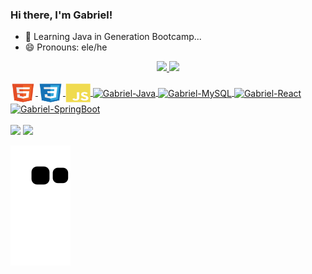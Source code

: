 ### Hi there, I'm Gabriel!

- 🌱 Learning Java in Generation Bootcamp...
- 😄 Pronouns: ele/he

<div align="center">
  <a href="https://github.com/Gabrielrn">
  <img height="180em" src="https://github-readme-stats.vercel.app/api?username=Gabrielrn&show_icons=false&theme=cobalt&include_all_commits=true&count_private=true"/>
  <img height="180em" src="https://github-readme-stats.vercel.app/api/top-langs/?username=Gabrielrn&layout=compact&langs_count=7&theme=cobalt"/>
</div>

<div style="display: inline_block"><br>
  <img align="center" alt="Gabriel-HTML" height="30" width="40" src="https://raw.githubusercontent.com/devicons/devicon/master/icons/html5/html5-original.svg">
  <img align="center" alt="Gabriel-CSS" height="30" width="40" src="https://raw.githubusercontent.com/devicons/devicon/master/icons/css3/css3-original.svg">
  <img align="center" alt="Gabriel-Js" height="30" width="40" src="https://raw.githubusercontent.com/devicons/devicon/master/icons/javascript/javascript-plain.svg">
  <img align="center" alt="Gabriel-Java" height="30" width="40" src="https://user-images.githubusercontent.com/79949781/183263012-f25771dc-17a5-4ea0-9fb3-9c21cb3620cb.png">
  <img align="center" alt="Gabriel-MySQL" height="30" width="40" src="https://user-images.githubusercontent.com/79949781/183263082-03faa487-921f-4faf-9a36-3b9bdf186525.png">
  <img align="center" alt="Gabriel-React" height="30" width="40" src="https://cdn.jsdelivr.net/gh/devicons/devicon/icons/react/react-original.svg">
  <img align="center" alt="Gabriel-SpringBoot" height="30" width="40" src="https://cdn.jsdelivr.net/gh/devicons/devicon/icons/spring/spring-original.svg">
</div>

<div> 
  <br>
  <a href = "mailto:gabriel.nascimentordn@gmail.com"><img src="https://img.shields.io/badge/-Gmail-%23333?style=for-the-badge&logo=gmail&logoColor=white" target="_blank"></a>
  <a href="https://www.linkedin.com/in/gabriel-nascimento-4a7aa9116/" target="_blank"><img src="https://img.shields.io/badge/-LinkedIn-%230077B5?style=for-the-badge&logo=linkedin&logoColor=white" target="_blank"></a> 
  
 ![Snake animation](https://github.com/Gabrielrn/Gabrielrn/blob/output/github-contribution-grid-snake.svg)
</div>
